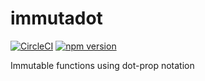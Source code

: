 # immutadot
[![CircleCI](https://circleci.com/gh/nlepage/immutadot.svg?style=shield&circle-token=8b309750f5785783ec9fb4531ba097da60563beb)](https://circleci.com/gh/nlepage/immutadot)
[![npm version](https://badge.fury.io/js/immutadot.svg)](https://badge.fury.io/js/immutadot)

Immutable functions using dot-prop notation
